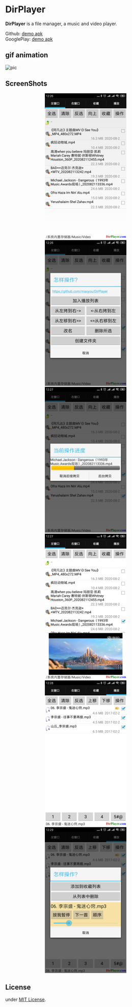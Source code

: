 # DirPlayer

**DirPlayer** is a file manager, a music and video player.

Github: [demo apk](https://github.com/maxyou/DirPlayer/blob/master/DirPlayer.apk?raw=true)<br>
GooglePlay: [demo apk](https://play.google.com/store/apps/details?id=com.maxproj.android.dirplayer)<br>

## gif animation
![pic][1]

  [1]: https://raw.githubusercontent.com/maxyou/DirPlayer/master/ezgif.com-resize.gif

## ScreenShots
<p align="center">
  <img src="./screenshots/788.png" width="256" height="455">
  <img src="./screenshots/712.png" width="256" height="455">
  <img src="./screenshots/007.png" width="256" height="455">
  <img src="./screenshots/758.png" width="256" height="455">
  <img src="./screenshots/728.png" width="256" height="455">
  <img src="./screenshots/529.png" width="256" height="455">
</p>

## License<br>
under [MIT License](http://www.opensource.org/licenses/MIT).

